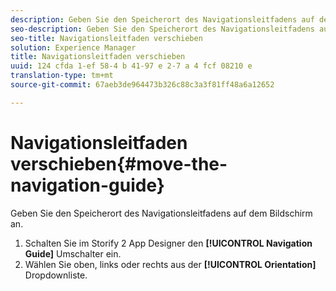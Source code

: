 ```yaml
---
description: Geben Sie den Speicherort des Navigationsleitfadens auf dem Bildschirm an.
seo-description: Geben Sie den Speicherort des Navigationsleitfadens auf dem Bildschirm an.
seo-title: Navigationsleitfaden verschieben
solution: Experience Manager
title: Navigationsleitfaden verschieben
uuid: 124 cfda 1-ef 58-4 b 41-97 e 2-7 a 4 fcf 08210 e
translation-type: tm+mt
source-git-commit: 67aeb3de964473b326c88c3a3f81ff48a6a12652

---
```



# Navigationsleitfaden verschieben{#move-the-navigation-guide}

Geben Sie den Speicherort des Navigationsleitfadens auf dem Bildschirm an.

1. Schalten Sie im Storify 2 App Designer den **[!UICONTROL Navigation Guide]** Umschalter ein.
1. Wählen Sie oben, links oder rechts aus der **[!UICONTROL Orientation]** Dropdownliste.
